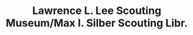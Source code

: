 ---
layout: repo
title: "Lawrence L. Lee Scouting Museum/Max I. Silber Scouting Libr."
id: 5975
permalink: repos/5975/
---